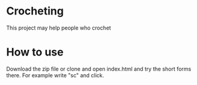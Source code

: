 # Crocheting
This project may help people who crochet
# How to use
Download the zip file or clone and open index.html and try the short forms there.
For example write "sc" and click.
